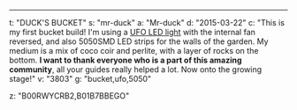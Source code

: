 ---
t: "DUCK'S BUCKET"
s: "mr-duck"
a: "Mr-duck"
d: "2015-03-22"
c: "This is my first bucket build! I'm using a <a href='https://amzn.to/36NO5zr'>UFO LED light</a> with the internal fan reversed, and also 5050SMD LED strips for the walls of the garden. My medium is a mix of coco coir and perlite, with a layer of rocks on the bottom. <strong>I want to thank everyone who is a part of this amazing community</strong>, all your guides really helped a lot. Now onto the growing stage!"
v: "3803"
g: "bucket,ufo,5050"

z: "B00RWYCRB2,B01B7BBEGO"
